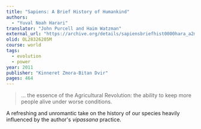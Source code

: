 ```yaml
---
title: "Sapiens: A Brief History of Humankind"
authors:
  - "Yuval Noah Harari"
translator: "John Purcell and Haim Watzman"
external_url: "https://archive.org/details/sapiensbriefhist0000hara_a2m1/mode/1up"
olid: OL28326205M
course: world
tags:
  - evolution
  - power
year: 2011
publisher: "Kinneret Zmora-Bitan Dvir"
pages: 464
---
```


> … the essence of the Agricultural Revolution: the ability to keep more people alive under worse conditions.

A refreshing and unromantic take on the history of our species heavily influenced by the author's *vipassana* practice.

